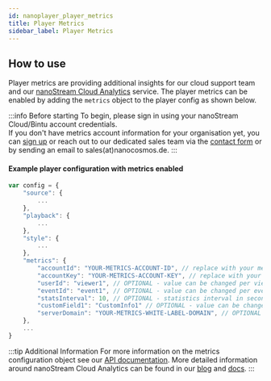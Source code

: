 ```yaml
---
id: nanoplayer_player_metrics
title: Player Metrics
sidebar_label: Player Metrics
---
```


## How to use 

Player metrics are providing additional insights for our cloud support team and our [nanoStream Cloud Analytics](../cloud/analytics) service. The player metrics can be enabled by adding the `metrics` object to the player config as shown below.

:::info Before starting
To begin, please sign in using your nanoStream Cloud/Bintu account credentials. <br/>
If you don't have metrics account information for your organisation yet, you can [sign up](https://dashboard.nanostream.cloud/auth?signup) or reach out to our dedicated sales team via the [contact form](https://www.nanocosmos.de/contact) or by sending an email to sales(at)nanocosmos.de.
:::

#### Example player configuration with metrics enabled

```js
var config = {
    "source": {
        ...
    },
    "playback": {
        ...
    },
    "style": {
        ...
    },
    "metrics": {
        "accountId": "YOUR-METRICS-ACCOUNT-ID", // replace with your metrics account id
        "accountKey": "YOUR-METRICS-ACCOUNT-KEY", // replace with your metrics account key
        "userId": "viewer1", // OPTIONAL - value can be changed per viewer
        "eventId": "event1", // OPTIONAL - value can be changed per event
        "statsInterval": 10, // OPTIONAL - statistics interval in seconds
        "customField1": "CustomInfo1" // OPTIONAL - value can be changed
        "serverDomain": "YOUR-METRICS-WHITE-LABEL-DOMAIN", // OPTIONAL - default is "glog1.nanocosmos.de". Please contact support team for other possible domains.
    },
    ...
}
```


:::tip Additional Information
 For more information on the metrics configuration object see our [API documentation](./nanoplayer_api/#NanoPlayer..config). More detailed information around nanoStream Cloud Analytics can be found in our [blog](https://www.nanocosmos.de/blog/2019/09/nanostream-analytics-get-insights-in-your-nanostream-cloud-service-and-h5live-player-performance/) and [docs](../cloud/analytics).
:::
